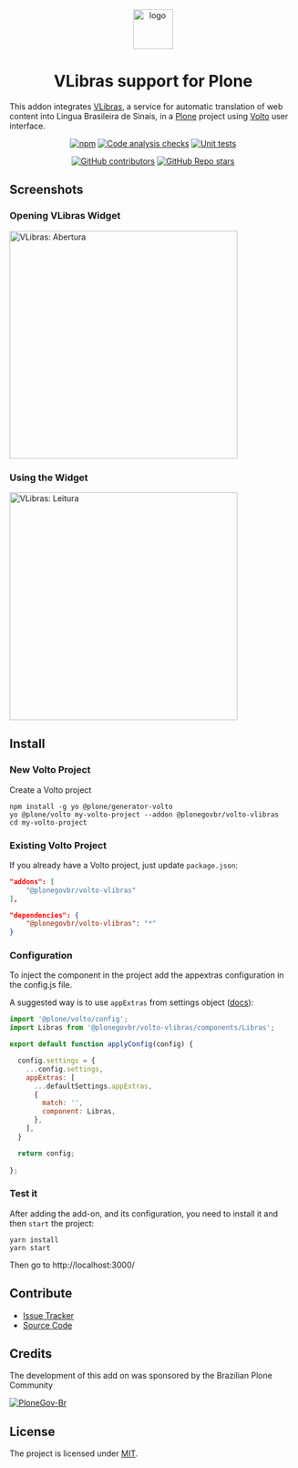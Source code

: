 <div align="center"><img alt="logo" src="./docs/icon.png" width="70" /></div>

<h1 align="center">VLibras support for Plone</h1>

This addon integrates [VLibras](https://www.gov.br/governodigital/pt-br/vlibras/), a service for automatic translation of web content into Lingua Brasileira de Sinais, in a [Plone](https://plone.org) project using [Volto](https://github.com/plone/volto) user interface.

<div align="center">

[![npm](https://img.shields.io/npm/v/@plonegovbr/volto-vlibras)](https://www.npmjs.com/package/@plonegovbr/volto-vlibras)
[![Code analysis checks](https://github.com/plonegovbr/volto-vlibras/actions/workflows/code.yml/badge.svg)](https://github.com/plonegovbr/volto-vlibras/actions/workflows/code.yml)
[![Unit tests](https://github.com/plonegovbr/volto-vlibras/actions/workflows/unit.yml/badge.svg)](https://github.com/plonegovbr/volto-vlibras/actions/workflows/unit.yml)

[![GitHub contributors](https://img.shields.io/github/contributors/plonegovbr/volto-vlibras)](https://github.com/plonegovbr/volto-vlibras)
[![GitHub Repo stars](https://img.shields.io/github/stars/plonegovbr/volto-vlibras?style=social)](https://github.com/plonegovbr/volto-vlibras)

</div>

## Screenshots

### Opening VLibras Widget

<img alt="VLibras: Abertura" src="./docs/vlibras-opening.gif" width="400" />

### Using the Widget

<img alt="VLibras: Leitura" src="./docs/vlibras-usage.gif" width="400" />


## Install

### New Volto Project

Create a Volto project

```shell
npm install -g yo @plone/generator-volto
yo @plone/volto my-volto-project --addon @plonegovbr/volto-vlibras
cd my-volto-project
```

### Existing Volto Project

If you already have a Volto project, just update `package.json`:

```JSON
"addons": [
    "@plonegovbr/volto-vlibras"
],

"dependencies": {
    "@plonegovbr/volto-vlibras": "*"
}
```
### Configuration <a name="config"></a>

To inject the component in the project add the appextras configuration in the config.js file.

A suggested way is to use `appExtras` from settings object ([docs](https://6.dev-docs.plone.org/volto/recipes/appextras.html)):

```jsx
import '@plone/volto/config';
import Libras from '@plonegovbr/volto-vlibras/components/Libras';

export default function applyConfig(config) {

  config.settings = {
    ...config.settings,
    appExtras: [
      ...defaultSettings.appExtras,
      {
        match: '',
        component: Libras,
      },
    ],
  }

  return config;
  
};
```

### Test it

After adding the add-on, and its configuration, you need to install it and then `start` the project:

```shell
yarn install
yarn start
```

Then go to http://localhost:3000/

## Contribute

- [Issue Tracker](https://github.com/plonegovbr/volto-vlibras/issues)
- [Source Code](https://github.com/plonegovbr/volto-vlibras/)

## Credits

The development of this add on was sponsored by the Brazilian Plone Community

[![PloneGov-Br](docs/plonegovbr.png)](https://plone.org.br/)

## License

The project is licensed under [MIT](./LICENSE).
